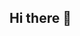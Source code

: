 ## Hi there 👋

<!--
**AXELQUANTT/AXELQUANTT** is a ✨ _special_ ✨ repository because its `README.md` (this file) appears on your GitHub profile.

Here are some ideas to get you started:
 
🌱 I’m currently interested in ML/Deep Learning and their applications in the Quant Finance domain.
📫 How to reach me: boma.axel@gmail.com
⚡ Fun fact:  
